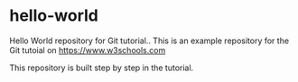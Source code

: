 # hello-world
Hello World repository for Git tutorial..
This is an example repository for the Git tutoial on https://www.w3schools.com

This repository is built step by step in the tutorial.